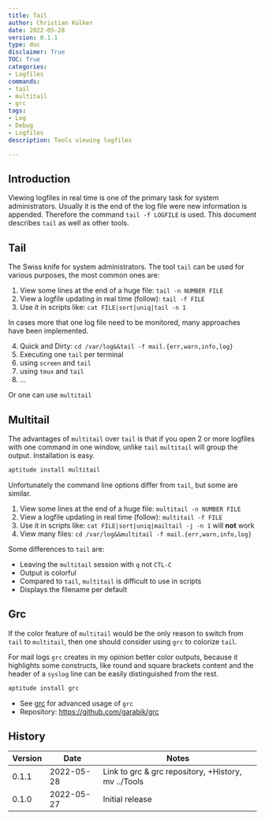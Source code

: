 ```yaml
---
title: Tail
author: Christian Külker
date: 2022-05-28
version: 0.1.1
type: doc
disclaimer: True
TOC: True
categories:
- Logfiles
commands:
- tail
- multitail
- grc
tags:
- Log
- Debug
- Logfiles
description: Tools viewing logfiles

---
```


## Introduction

Viewing logfiles in real time is one of the primary task for system
administrators. Usually it is the end of the log file were new information is
appended. Therefore the command `tail -f LOGFILE` is used. This document
describes `tail` as well as other tools.

## Tail

The Swiss knife for system administrators. The tool `tail` can be used for
various purposes, the most common ones are:

1. View some lines at the end of a huge file: `tail -n NUMBER FILE`
2. View a logfile updating in real time (follow): `tail -f FILE`
3. Use it in scripts like: `cat FILE|sort|uniq|tail -n 1`

In cases more that one log file need to be monitored, many approaches have
been implemented.

4. Quick and Dirty: `cd /var/log&&tail -f mail.{err,warn,info,log}`
5. Executing one `tail` per terminal
6. using `screen` and `tail`
7. using `tmux` and `tail`
8. ...

Or one can use `multitail`

## Multitail

The advantages of `multitail` over `tail` is that if you open 2 or more
logfiles with one command in one window, unlike `tail` `multitail` will group
the output.  Installation is easy.

```bash
aptitude install multitail
```

Unfortunately the command line options differ from `tail`, but some are
similar.

1. View some lines at the end of a huge file: `multitail -n NUMBER FILE`
2. View a logfile updating in real time (follow): `multitail -f FILE`
3. Use it in scripts like: `cat FILE|sort|uniq|mailtail -j -n 1` will **not**
   work
4. View many files: `cd /var/log&&multitail -f mail.{err,warn,info,log}`

Some differences to `tail` are:

- Leaving the `multitail` session with `q` not `CTL-C`
- Output is colorful
- Compared to `tail`, `multitail` is difficult to use in scripts
- Displays the filename per default

## Grc

If the color feature of `multitail` would be the only reason to switch from
`tail` to `multitail`, then one should consider using `grc` to colorize `tail`.

For mail logs `grc` creates in my opinion better color outputs, because it
highlights some constructs, like round and square brackets content and the
header of a `syslog` line can be easily distinguished from the rest.

```bash
aptitude install grc
```
- See [grc](grc.md) for advanced usage of `grc`
- Repository: <https://github.com/garabik/grc>

## History

| Version | Date       | Notes                                                |
| ------- | ---------- | ---------------------------------------------------- |
| 0.1.1   | 2022-05-28 | Link to grc & grc repository, +History, mv ../Tools  |
| 0.1.0   | 2022-05-27 | Initial release                                      |


